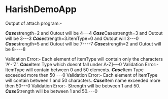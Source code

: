 # HarishDemoApp
Output of attach program:-

***Case***strength=2 and Outout will be 4---4
***Case***Casestrength=3 and Outout will be 3---3
***Case***strength=3.itemType=0 and Outout will 3---0
***Case***strength=5 and Outout will be 7----7
***Case***strength=2 and Outout will be 8----8

Validation Error:- Each element of itemType will contain only the characters 'A'-'Z'.
***Case***Item Type which doesnt fall under  A-Z]---0
Validation Error:- ItemType will contain between 0 and 50 elements.
***Case***Item Type exceeded  more then 50 ---0
Validation Error:- Each element of itemType will contain between 1 and 50 characters.
***Case***Item name exceeded  more then 50---0
Validation Error:- Strength will be between 1 and 50.
***Case***Strength will be between 1 and 50.---0
